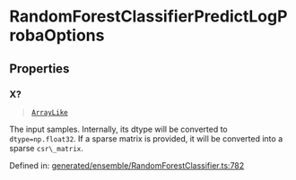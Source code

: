 # RandomForestClassifierPredictLogProbaOptions

## Properties

### X?

> [`ArrayLike`](../types/ArrayLike.md)

The input samples. Internally, its dtype will be converted to `dtype=np.float32`. If a sparse matrix is provided, it will be converted into a sparse `csr\_matrix`.

Defined in:  [generated/ensemble/RandomForestClassifier.ts:782](https://github.com/transitive-bullshit/scikit-learn-ts/blob/b59c1ff/packages/sklearn/src/generated/ensemble/RandomForestClassifier.ts#L782)
